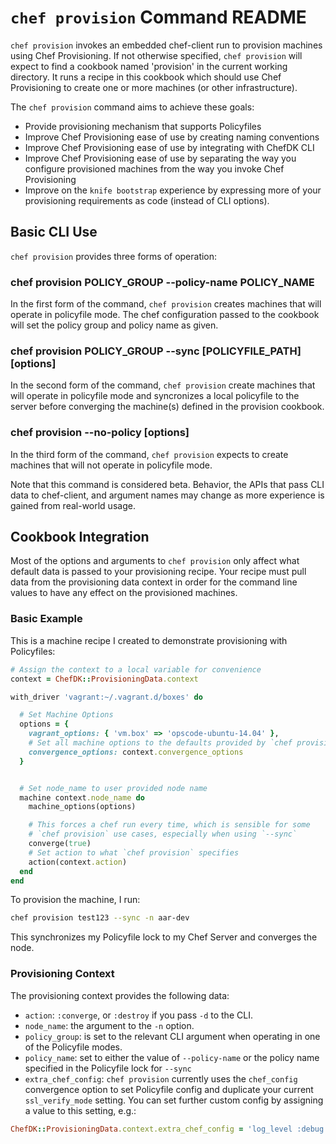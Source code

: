 # `chef provision` Command README

`chef provision` invokes an embedded chef-client run to provision machines
using Chef Provisioning. If not otherwise specified, `chef provision` will
expect to find a cookbook named 'provision' in the current working directory.
It runs a recipe in this cookbook which should use Chef Provisioning to create
one or more machines (or other infrastructure).

The `chef provision` command aims to achieve these goals:

* Provide provisioning mechanism that supports Policyfiles
* Improve Chef Provisioning ease of use by creating naming conventions
* Improve Chef Provisioning ease of use by integrating with ChefDK CLI
* Improve Chef Provisioning ease of use by separating the way you
  configure provisioned machines from the way you invoke Chef
  Provisioning
* Improve on the `knife bootstrap` experience by expressing more of your
  provisioning requirements as code (instead of CLI options).

## Basic CLI Use

`chef provision` provides three forms of operation:

### chef provision POLICY_GROUP --policy-name POLICY_NAME

In the first form of the command, `chef provision` creates machines that will
operate in policyfile mode. The chef configuration passed to the cookbook will
set the policy group and policy name as given.

### chef provision POLICY_GROUP --sync [POLICYFILE_PATH] [options]

In the second form of the command, `chef provision` create machines that will
operate in policyfile mode and syncronizes a local policyfile to the server
before converging the machine(s) defined in the provision cookbook.

### chef provision --no-policy [options]

In the third form of the command, `chef provision` expects to create machines
that will not operate in policyfile mode.

Note that this command is considered beta. Behavior, the APIs that pass CLI
data to chef-client, and argument names may change as more experience is gained
from real-world usage.

## Cookbook Integration

Most of the options and arguments to `chef provision` only affect what
default data is passed to your provisioning recipe. Your recipe must
pull data from the provisioning data context in order for the command
line values to have any effect on the provisioned machines.

### Basic Example

This is a machine recipe I created to demonstrate provisioning with
Policyfiles:

```ruby
# Assign the context to a local variable for convenience
context = ChefDK::ProvisioningData.context

with_driver 'vagrant:~/.vagrant.d/boxes' do

  # Set Machine Options
  options = {
    vagrant_options: { 'vm.box' => 'opscode-ubuntu-14.04' },
    # Set all machine options to the defaults provided by `chef provision`
    convergence_options: context.convergence_options
  }


  # Set node_name to user provided node name
  machine context.node_name do
    machine_options(options)

    # This forces a chef run every time, which is sensible for some
    # `chef provision` use cases, especially when using `--sync`
    converge(true)
    # Set action to what `chef provision` specifies
    action(context.action)
  end
end
```

To provision the machine, I run:

```sh
chef provision test123 --sync -n aar-dev
```

This synchronizes my Policyfile lock to my Chef Server and converges the
node.

### Provisioning Context

The provisioning context provides the following data:

* `action`: `:converge`, or `:destroy` if you pass `-d` to the
  CLI.
* `node_name`: the argument to the `-n` option.
* `policy_group`: is set to the relevant CLI argument when operating in
  one of the Policyfile modes.
* `policy_name`: set to either the value of `--policy-name` or the
  policy name specified in the Policyfile lock for `--sync`
* `extra_chef_config`: `chef provision` currently uses the `chef_config`
  convergence option to set Policyfile config and duplicate your current
  `ssl_verify_mode` setting. You can set further custom config by
  assigning a value to this setting, e.g.:

```ruby
ChefDK::ProvisioningData.context.extra_chef_config = 'log_level :debug'
```

